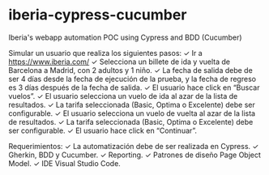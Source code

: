 # iberia-cypress-cucumber
Iberia's webapp automation POC using Cypress and BDD (Cucumber)

Simular un usuario que realiza los siguientes pasos:
✓ Ir a https://www.iberia.com/
✓ Selecciona un billete de ida y vuelta de Barcelona a Madrid, con 2 adultos
y 1 niño.
✓ La fecha de salida debe de ser 4 días desde la fecha de ejecución de la
prueba, y la fecha de regreso es 3 días después de la fecha de salida.
✓ El usuario hace click en “Buscar vuelos”.
✓ El usuario selecciona un vuelo de ida al azar de la lista de resultados.
✓ La tarifa seleccionada (Basic, Optima o Excelente) debe ser configurable.
✓ El usuario selecciona un vuelo de vuelta al azar de la lista de resultados.
✓ La tarifa seleccionada (Basic, Optima o Excelente) debe ser configurable.
✓ El usuario hace click en “Continuar”.

Requerimientos:
✓ La automatización debe de ser realizada en Cypress.
✓ Gherkin, BDD y Cucumber.
✓ Reporting.
✓ Patrones de diseño Page Object Model.
✓ IDE Visual Studio Code.
